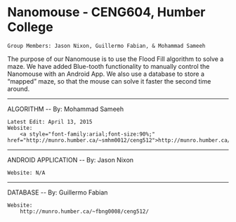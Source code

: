 # Nanomouse - CENG604, Humber College
	Group Members: Jason Nixon, Guillermo Fabian, & Mohammad Sameeh

 The purpose of our Nanomouse is to use the Flood Fill algorithm to solve a maze. 
 We have added Blue-tooth functionality to manually control the Nanomouse with an Android App.
 We also use a database to store a “mapped” maze, so that the mouse can solve it faster the second time around.

 -------------------------------------------------
 ALGORITHM -- By: Mohammad Sameeh
 
	Latest Edit: April 13, 2015
	Website: 
		<a style="font-family:arial;font-size:90%;" href="http://munro.humber.ca/~smhm0012/ceng512">http://munro.humber.ca/~smhm0012/ceng512</a>
 -------------------------------------------------
 
 ANDROID APPLICATION -- By: Jason Nixon

	Website: N/A
 -------------------------------------------------

 DATABASE -- By: Guillermo Fabian

	Website: 
		http://munro.humber.ca/~fbng0008/ceng512/